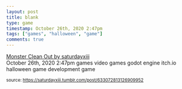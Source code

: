 ```yaml
---
layout: post
title: blank
type: game
timestamp: October 26th, 2020 2:47pm
tags: ["games", "halloween", "game"]
comments: true
---
```

<a href=" https://href.li/?https://saturdayxiii.itch.io/monster-clean-out">
    Monster Clean Out by saturdayxiii</a>
  <div id="footer">
      <span id="timestamp"> October 26th, 2020 2:47pm </span>
        <span class="tag">games</span>
  <span class="tag">video games</span>
  <span class="tag">godot engine</span>
  <span class="tag">itch.io</span>
  <span class="tag">halloween</span>
  <span class="tag">game development</span>
  <span class="tag">game</span>
  
  </body>
        </html>
        
<small>source: https://saturdayxiii.tumblr.com/post/633072813126909952</small>